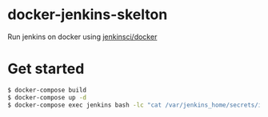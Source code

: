 # docker-jenkins-skelton
Run jenkins on docker using [jenkinsci/docker](https://github.com/jenkinsci/docker)

# Get started

```bash
$ docker-compose build
$ docker-compose up -d
$ docker-compose exec jenkins bash -lc "cat /var/jenkins_home/secrets/initialAdminPassword" # see initial admin password
```
